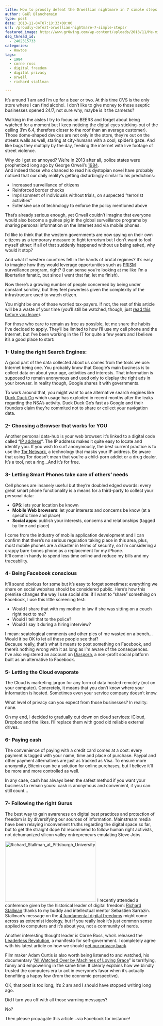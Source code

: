 ```yaml
---
title: How to proudly defeat the Orwellian nightmare in 7 simple steps
author: Gaël Blanchemain
type: post
date: 2013-11-04T07:10:33+00:00
url: /proudly-defeat-orwellian-nightmare-7-simple-steps/
featured_image: http://www.gr0wing.com/wp-content/uploads/2013/11/Me-mirror-web.jpg
dsq_thread_id:
  - 2402315733
categories:
  - Howtos
tags:
  - 1984
  - corne ross
  - digital freedom
  - digital privacy
  - orwell
  - richard stallman

---
```

It&#8217;s around 1 am and I&#8217;m up for a beer or two. At this time CVS is the only store where I can find alcohol. I don&#8217;t like to give money to those aseptic businesses opened 24/7, not sure why, maybe is it the cameras? 

Walking in the aisles I try to focus on BEERS and forget about being watched for a moment but I keep noticing the digital eyes sticking-out of the ceiling (I&#8217;m 6.4, therefore closer to the roof than an average customer).  
Those dome-shaped devices are not only in the store, they&#8217;re out on the streets walls as well, staring at city-humans with a cool, spider&#8217;s gaze. And like bugs they multiply by the day, feeding the internet with live footage of street violence.

Why do I get so annoyed? We&#8217;re in 2013 after all, police states were prophetized long ago by George Orwell&#8217;s [1984][1].  
And indeed those who chanced to read his dystopian novel have probably noticed that our daily reality&#8217;s getting disturbingly similar to his predictions:

  * Increased surveillance of citizens
  * Reinforced border checks
  * Imprisonment of individuals without trials, on suspected &#8220;terrorist activities&#8221;
  * Extensive use of technology to enforce the policy mentioned above

That&#8217;s already serious enough, yet Orwell couldn&#8217;t imagine that everyone would also become a guinea pig in the global surveillance programs by sharing personal information on the Internet and via mobile phones.

I&#8217;d like to think that the western governments are now spying on their own citizens as a temporary measure to fight terrorism but I don&#8217;t want to fool myself either: if all of that suddenly happened without us being asked, why would it stop? 

And what if western countries fell in the hands of brutal regimes? It&#8217;s easy to imagine how they would leverage opportunities such as [PRISM][2] surveillance program, right? (I can sense you&#8217;re looking at me like I&#8217;m a libertarian fanatic, but since I went that far, let me finish).

Now there&#8217;s a growing number of people concerned by being under constant scrutiny, but they feel powerless given the complexity of the infrastructure used to watch citizen.

You might be one of those worried tax-payers. If not, the rest of this article will be a waste of your time (you&#8217;ll still be watched, though, just <a href="http://donttrack.us/" target="_blank">read this before you leave</a>).

For those who care to remain as free as possible, let me share the habits I&#8217;ve decided to apply. They&#8217;ll be limited to how I&#8217;ll use my cell phone and the Internet, but I&#8217;ve been working in the IT for quite a few years and I believe it&#8217;s a good place to start:

### 1- Using the right Search Engines:

A good part of the data collected about us comes from the tools we use: Internet being one. You probably know that Google&#8217;s main business is to collect data on about your age, activities and interests. That information is supposed to remain anonymous and used only to display the right ads in your browser. In reality though, Google shares it with governments. 

To work around that, you might want to use alternative search engines like [Duck Duck Go][3] which usage has exploded in recent months after the leaks regarding the NSA&#8217;s activity. Duck Duck Go&#8217;s fast as Google and their founders claim they&#8217;re commited not to share or collect your navigation data.

### 2- Choosing a Browser that works for YOU

Another personal data-hub is your web browser: it&#8217;s linked to a digital code called &#8220;[IP address][4]&#8220;. The IP address makes it quite easy to locate and identify you. If you wish to surf anonymously, the best current practice is to use the [Tor Network][5], a technology that masks your IP address. Be aware that using Tor doesn&#8217;t mean that you&#8217;re a child-porn addict or a drug dealer. It&#8217;s a tool, not a ring…And it&#8217;s for free.

### 3- Letting Smart Phones take care of others&#8217; needs

Cell phones are insanely useful but they&#8217;re doubled edged swords: every great smart phone functionality is a means for a third-party to collect your personal data:

  * **GPS**: lets your location be known
  * **Mobile Web browsers**: let your interests and concerns be know (at a specific time and place)
  * **Social apps**: publish your interests, concerns and relationships (tagged by time and place)

I come from the industry of mobile application development and I can confirm that there&#8217;s no serious regulation taking place in this area, plus, most mobile phones are a disaster in terms of security, so I&#8217;m considering a crappy bare-bones phone as a replacement for my iPhone.  
It&#8217;ll come in handy to spend less time online and reduce my bills and my traceability.

### 4- Being Facebook conscious

It&#8217;ll sound obvious for some but it&#8217;s easy to forget sometimes: everything we share on social websites should be considered public. Here&#8217;s how this premise changes the way I use social site: if I want to &#8220;share&#8221; something on Facebook, I use this little screening test:

  * Would I share that with my mother in law if she was sitting on a couch right next to me?
  * Would I tell that to the police?
  * Would I say it during a hiring interview?

I mean: scatological comments and other pics of me wasted on a bench&#8230;Would it be OK to let all these people see that?  
Because really, that&#8217;s what it means to post something on Facebook, and there&#8217;s nothing wrong with it as long as I&#8217;m aware of the consequences.  
I&#8217;ve also registered an account on [Diaspora][6], a non-profit social platform built as an alternative to Facebook.

### 5- Letting the Cloud evaporate

The Cloud is marketing jargon for any form of data hosted remotely (not on your computer). Concretely, it means that you don&#8217;t know where your information is hosted. Sometimes even your service company doesn&#8217;t know. 

What level of privacy can you expect from those businesses? In reality: none. 

On my end, I decided to gradually cut down on cloud services: iCloud, Dropbox and the likes. I&#8217;ll replace them with good old reliable external drives. 

### 6- Paying cash

The convenience of paying with a credit card comes at a cost: every payment is tagged with your name, time and place of purchase. Paypal and other payment alternatives are just as tracked as Visa. To ensure more anonymity, Bitcoin can be a solution for online purchases, but I believe it&#8217;ll be more and more controlled as well. 

In any case, cash has always been the safest method if you want your business to remain yours: cash is anonymous and convenient, if you can still count&#8230;

### 7- Following the right Gurus

The best way to gain awareness on digital best practices and protection of freedom is by diversifying our sources of information. Mainstream media have been relaying inconvenient truths regarding the digital space so far, but to get the straight dope I&#8217;d recommend to follow human right activists, not dehumanized silicon valley entrepreneurs emulating Steve Jobs.

<img src="http://www.gr0wing.com/wp-content/uploads/2013/11/Richard_Stallman_at_Pittsburgh_University-300x199.jpg" alt="Richard_Stallman_at_Pittsburgh_University" width="300" height="199" class="alignleft size-medium wp-image-6723" srcset="https://www.gr0wing.com/wp-content/uploads/2013/11/Richard_Stallman_at_Pittsburgh_University-300x199.jpg 300w, https://www.gr0wing.com/wp-content/uploads/2013/11/Richard_Stallman_at_Pittsburgh_University.jpg 800w" sizes="(max-width: 300px) 100vw, 300px" /> I recently attended a conference given by the historical leader of digital freedom: [Richard Stallman][7] thanks to my buddy and intellectual mentor Sebastien Sarrazin. Stallman&#8217;s message on the  [4 fundamental digital freedoms][8] might come across as extremist ideology, but if you really look it&#8217;s just common sense applied to computers and it&#8217;s about you, not a community of nerds.

Another interesting thought leader is Corne Ross, who&#8217;s released the [Leaderless Revolution][9], a manifesto for self-government. I completely agree with his latest article on how we should [get our privacy back][10].

Film maker Adam Curtis is also worth being listened to and watched, his documentary &#8220;[All Watched Over by Machines of Loving Grace][11]&#8221; is terrifying, funny and empowering in the same time. It clearly explains how we blindly trusted the computers era to act in everyone&#8217;s favor when it&#8217;s actually benefiting a happy few (from the economic perspective).

OK, that post is too long, it&#8217;s 2 am and I should have stopped writing long ago.

Did I turn you off with all those warning messages? 

No?

Then please propagate this article…via Facebook for instance!

 [1]: http://en.wikipedia.org/wiki/Nineteen_Eighty-Four
 [2]: http://en.wikipedia.org/wiki/PRISM_(surveillance_program)
 [3]: https://duckduckgo.com
 [4]: https://en.wikipedia.org/wiki/IP_address
 [5]: https://www.torproject.org/
 [6]: https://joindiaspora.com
 [7]: http://www.stallman.org/
 [8]: http://www.datamation.com/osrc/article.php/3717476/Interview-with-Richard-Stallman-Four-Essential-Freedoms.htm
 [9]: http://www.amazon.com/gp/product/B005X0JSKA/ref=as_li_ss_tl?ie=UTF8&camp=1789&creative=390957&creativeASIN=B005X0JSKA&linkCode=as2&tag=grotherooofha-20
 [10]: http://www.carneross.com/blog/2013/10/31/citizens-world-unite-you-have-nothing-lose-your-data
 [11]: https://www.youtube.com/watch?v=hc-YMpgcqKg